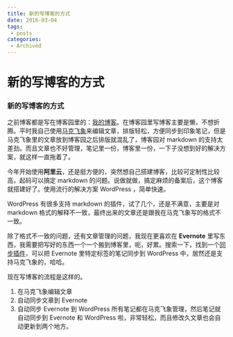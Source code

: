 ```yaml
---
title: 新的写博客的方式
date: 2016-03-04
tags:
 - posts
categories: 
 - Archived
---
```

# 新的写博客的方式



### 新的写博客的方式

之前博客都是写在博客园里的：[我的博客](http://www.cnblogs.com/myfjd/)。在博客园里写博客主要是懒，不想折腾。平时我自己使用[马克飞象](https://maxiang.info/)来编辑文章，排版轻松，方便同步到印象笔记，但是马克飞象里的文章放到博客园之后排版就混乱了，博客园对 markdown 的支持太差劲。而且文章也不好管理，笔记里一份，博客里一份，一下子没想到好的解决方案，就这样一直拖着了。 

今年开始使用**阿里云**，还是挺方便的，突然想自己搭建博客，比较可定制性比较高，起码可以搞定 markdown 的问题。说做就做，搞定麻烦的备案后，这个博客就搭建好了。使用流行的解决方案 WordPress ，简单快速。 

WordPress 有很多支持 markdown 的插件，试了几个，还是不满意，主要是对 markdown 格式的解释不一致，最终出来的文章还是跟我在马克飞象写的格式不一致。

除了格式不一致的问题，还有文章管理的问题，我现在更喜欢在 **Evernote** 里写东西，我需要把写好的东西一个一个搬到博客里，呃，好累。搜索一下，找到一个[同步插件](http://www.biliyu.com/evernote-sync#comment-227)，可以把 Evernote 里特定标签的笔记同步到 WordPress 中，居然还是支持马克飞象的，哈哈。

现在写博客的流程是这样的。

1. 在马克飞象编辑文章
2. 自动同步文章到 Evernote
3. 自动同步 Evernote 到 WordPress
所有笔记都在马克飞象管理，然后笔记就自动同步到 Evernote 和 WordPress 啦，非常轻松，而且修改久文章也会自动更新到两个地方。


